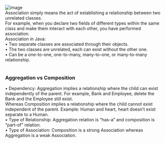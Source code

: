 ![image](https://user-images.githubusercontent.com/46630197/57571937-fd5abf80-741c-11e9-9276-af0d8979feb3.png)<br>
Association simply means the act of establishing a relationship between two unrelated classes.<br>
For example, when you declare two fields of different types within the same class and make them interact with each other, 
you have performed association.<br>
Association in Java:<br>
•	Two separate classes are associated through their objects.<br>
•	The two classes are unrelated, each can exist without the other one.<br>
•	Can be a one-to-one, one-to-many, many-to-one, or many-to-many relationship.<br><br>

<h3>Aggregation vs Composition</h3>

•	Dependency: Aggregation implies a relationship where the child can exist independently of the parent. For example, Bank and Employee, delete the Bank and the Employee still exist. <br>Whereas Composition implies a relationship where the child cannot exist independent of the parent. Example: Human and heart, heart doesn’t exist separate to a Human.<br>
•	Type of Relationship: Aggregation relation is “has-a” and composition is “part-of” relation.<br>
•	Type of Association: Composition is a strong Association whereas Aggregation is a weak Association.
